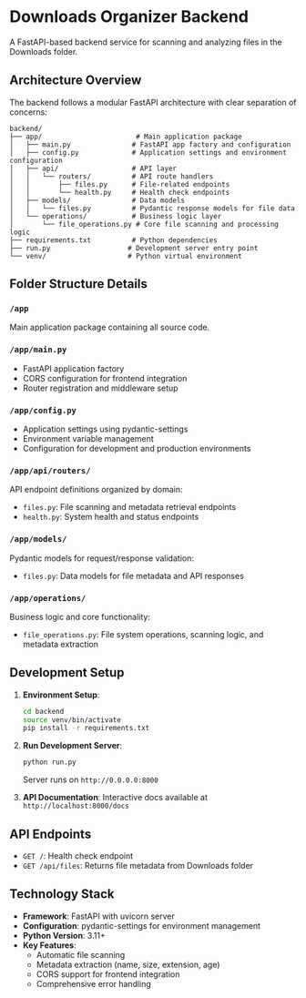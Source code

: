 # Downloads Organizer Backend

A FastAPI-based backend service for scanning and analyzing files in the Downloads folder.

## Architecture Overview

The backend follows a modular FastAPI architecture with clear separation of concerns:

```
backend/
├── app/                       # Main application package
│   ├── main.py               # FastAPI app factory and configuration
│   ├── config.py             # Application settings and environment configuration
│   ├── api/                  # API layer
│   │   └── routers/          # API route handlers
│   │       ├── files.py      # File-related endpoints
│   │       └── health.py     # Health check endpoints
│   ├── models/               # Data models
│   │   └── files.py          # Pydantic response models for file data
│   └── operations/           # Business logic layer
│       └── file_operations.py # Core file scanning and processing logic
├── requirements.txt          # Python dependencies
├── run.py                   # Development server entry point
└── venv/                    # Python virtual environment
```

## Folder Structure Details

### `/app`
Main application package containing all source code.

### `/app/main.py`
- FastAPI application factory
- CORS configuration for frontend integration
- Router registration and middleware setup

### `/app/config.py`
- Application settings using pydantic-settings
- Environment variable management
- Configuration for development and production environments

### `/app/api/routers/`
API endpoint definitions organized by domain:
- `files.py`: File scanning and metadata retrieval endpoints
- `health.py`: System health and status endpoints

### `/app/models/`
Pydantic models for request/response validation:
- `files.py`: Data models for file metadata and API responses

### `/app/operations/`
Business logic and core functionality:
- `file_operations.py`: File system operations, scanning logic, and metadata extraction

## Development Setup

1. **Environment Setup**:
   ```bash
   cd backend
   source venv/bin/activate
   pip install -r requirements.txt
   ```

2. **Run Development Server**:
   ```bash
   python run.py
   ```
   Server runs on `http://0.0.0.0:8000`

3. **API Documentation**:
   Interactive docs available at `http://localhost:8000/docs`

## API Endpoints

- `GET /`: Health check endpoint
- `GET /api/files`: Returns file metadata from Downloads folder

## Technology Stack

- **Framework**: FastAPI with uvicorn server
- **Configuration**: pydantic-settings for environment management
- **Python Version**: 3.11+
- **Key Features**: 
  - Automatic file scanning
  - Metadata extraction (name, size, extension, age)
  - CORS support for frontend integration
  - Comprehensive error handling
